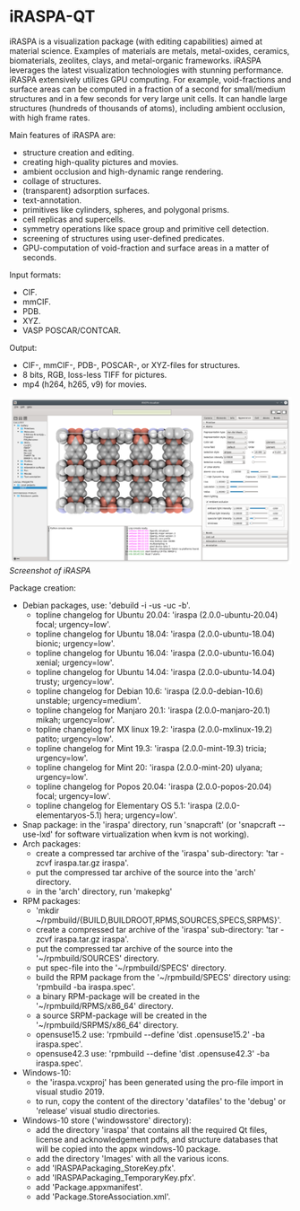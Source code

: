 # iRASPA-QT

iRASPA is a visualization package (with editing capabilities) aimed at material science. Examples of materials are metals, metal-oxides, ceramics, biomaterials, zeolites, clays, and metal-organic frameworks. iRASPA leverages the latest visualization technologies with stunning performance. iRASPA extensively utilizes GPU computing. For example, void-fractions and surface areas can be computed in a fraction of a second for small/medium structures and in a few seconds for very large unit cells. It can handle large structures (hundreds of thousands of atoms), including ambient occlusion, with high frame rates.

Main features of iRASPA are:
* structure creation and editing.
* creating high-quality pictures and movies.
* ambient occlusion and high-dynamic range rendering.
* collage of structures.
* (transparent) adsorption surfaces.
* text-annotation.
* primitives like cylinders, spheres, and polygonal prisms.
* cell replicas and supercells.
* symmetry operations like space group and primitive cell detection.
* screening of structures using user-defined predicates.
* GPU-computation of void-fraction and surface areas in a matter of seconds.

Input formats:
* CIF.
* mmCIF.
* PDB.
* XYZ.
* VASP POSCAR/CONTCAR.

Output:
* CIF-, mmCIF-, PDB-, POSCAR-, or XYZ-files for structures.
* 8 bits, RGB, loss-less TIFF for pictures.
* mp4 (h264, h265, v9) for movies.

![](https://raw.githubusercontent.com/iRASPA/iRASPA-QT/master/iraspa/screenshots/linux/screenshot1.png)
*Screenshot of iRASPA*

Package creation:
* Debian packages, use: 'debuild -i -us -uc -b'.
   * topline changelog for Ubuntu 20.04: 'iraspa (2.0.0-ubuntu-20.04) focal; urgency=low'.
   * topline changelog for Ubuntu 18.04: 'iraspa (2.0.0-ubuntu-18.04) bionic; urgency=low'.
   * topline changelog for Ubuntu 16.04: 'iraspa (2.0.0-ubuntu-16.04) xenial; urgency=low'.
   * topline changelog for Ubuntu 14.04: 'iraspa (2.0.0-ubuntu-14.04) trusty; urgency=low'.
   * topline changelog for Debian 10.6: 'iraspa (2.0.0-debian-10.6) unstable; urgency=medium'.
   * topline changelog for Manjaro 20.1: 'iraspa (2.0.0-manjaro-20.1) mikah; urgency=low'.
   * topline changelog for MX linux 19.2: 'iraspa (2.0.0-mxlinux-19.2) patito; urgency=low'.
   * topline changelog for Mint 19.3: 'iraspa (2.0.0-mint-19.3) tricia; urgency=low'.
   * topline changelog for Mint 20: 'iraspa (2.0.0-mint-20) ulyana; urgency=low'.
   * topline changelog for Popos 20.04: 'iraspa (2.0.0-popos-20.04) focal; urgency=low'.
   * topline changelog for Elementary OS 5.1: 'iraspa (2.0.0-elementaryos-5.1) hera; urgency=low'.
* Snap package: in the 'iraspa' directory, run 'snapcraft'  (or 'snapcraft --use-lxd' for software virtualization when kvm is not working).
* Arch packages: 
   * create a compressed tar archive of the 'iraspa' sub-directory: 'tar -zcvf iraspa.tar.gz iraspa'.
   * put the compressed tar archive of the source into the 'arch' directory.
   * in the 'arch' directory, run 'makepkg'
* RPM packages:
   * 'mkdir ~/rpmbuild/{BUILD,BUILDROOT,RPMS,SOURCES,SPECS,SRPMS}'.
   * create a compressed tar archive of the 'iraspa' sub-directory: 'tar -zcvf iraspa.tar.gz iraspa'.
   * put the compressed tar archive of the source into the '~/rpmbuild/SOURCES' directory.
   * put spec-file into the '~/rpmbuild/SPECS' directory.
   * build the RPM package from the '~/rpmbuild/SPECS' directory using: 'rpmbuild -ba iraspa.spec'.
   * a binary RPM-package will be created in the '~/rpmbuild/RPMS/x86_64' directory.
   * a source SRPM-package will be created in the '~/rpmbuild/SRPMS/x86_64' directory.
   * opensuse15.2 use: 'rpmbuild --define 'dist .opensuse15.2' -ba iraspa.spec'.
   * opensuse42.3 use: 'rpmbuild --define 'dist .opensuse42.3' -ba iraspa.spec'.
* Windows-10:
   * the 'iraspa.vcxproj' has been generated using the pro-file import in visual studio 2019.
   * to run, copy the content of the directory 'datafiles' to the 'debug' or 'release' visual studio directories.
* Windows-10 store ('windowsstore' directory): 
   * add the directory 'iraspa' that contains all the required Qt files, license and acknowledgement pdfs, and structure databases that will be copied into the appx windows-10 package. 
   * add the directory 'Images' with all the various icons.
   * add 'IRASPAPackaging_StoreKey.pfx'.
   * add 'IRASPAPackaging_TemporaryKey.pfx'.
   * add 'Package.appxmanifest'.
   * add 'Package.StoreAssociation.xml'.
